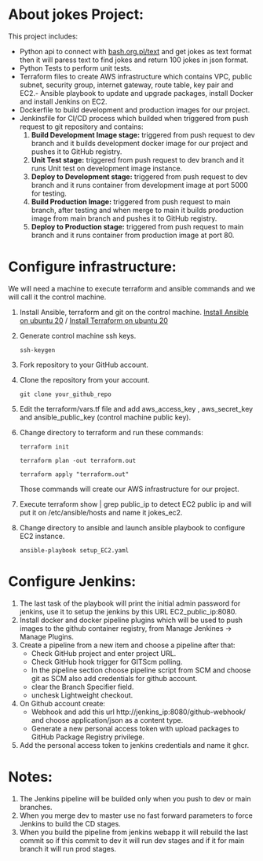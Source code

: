 # About jokes Project:


This project includes:
- Python api to connect with [bash.org.pl/text](http://bash.org.pl/text) and get jokes as text format then it will paress text to find jokes and return 100 jokes in json format.
- Python Tests to perform unit tests.
- Terraform files to create AWS infrastructure which contains VPC, public subnet, security group, internet gateway, route table, key pair and  EC2.- Ansible playbook to update and upgrade packages, install Docker and install Jenkins on EC2.
- Dockerfile to build development and production images for our project.
- Jenkinsfile for CI/CD process which builded when triggered from push request to git repository and contains:
  1. **Build Development Image stage:** triggered from push request to dev branch and it builds development docker image for our project and pushes it to GitHub registry.
  2. **Unit Test stage:** triggered from push request to dev branch and it runs Unit test on development image instance.
  3. **Deploy to Development stage:** triggered from push request to dev branch and it runs container from development image at port 5000 for testing.
  4. **Build Production Image:** triggered from push request to main branch, after testing and when merge to main it builds production image from main branch and pushes it to GitHub registry.
  5. **Deploy to Production stage:** triggered from push request to main branch and it runs container from production image at port 80.


# Configure infrastructure:

We will need a machine to execute terraform and ansible commands and we will call it the control machine.

1. Install Ansible, terraform and git on the control machine.
  [Install Ansible on ubuntu 20](https://docs.ansible.com/ansible/latest/installation_guide/intro_installation.html#installing-ansible-on-ubuntu)
   / [Install Terraform on ubuntu 20](https://www.terraform.io/docs/cli/install/apt.html)
2. Generate control machine ssh keys.

      `ssh-keygen`
3. Fork repository to your GitHub account.
4. Clone the repository from your account.

    `git clone your_github_repo`
5. Edit the terraform/vars.tf file and add aws_access_key , aws_secret_key and ansible_public_key (control machine public key).
6. Change directory to terraform and run these commands:

    `terraform init`
    
    `terraform plan -out terraform.out`
    
    `terraform apply "terraform.out"`
    
    Those commands will create our AWS infrastructure for our project.
7. Execute terraform show | grep public_ip to detect EC2 public ip and will put it on /etc/ansible/hosts and name it jokes_ec2.
8. Change directory to ansible and launch ansible playbook to configure EC2 instance.

    `ansible-playbook setup_EC2.yaml`

# Configure Jenkins:

1. The last task of the playbook will print the initial admin password for jenkins, use it to setup the jenkins by this URL EC2_public_ip:8080.
2. Install docker and docker pipeline plugins which will be used to push images to the github container registry, from Manage Jenkines -> Manage Plugins.
3. Create a pipeline from a new item and choose a pipeline after that:
      - Check GitHub project and enter project URL.
      - Check GitHub hook trigger for GITScm polling.
      - In the pipeline section choose pipeline script from SCM and choose git as SCM also add credentials for github account.
      - clear the Branch Specifier field.
      - unchesk Lightweight checkout.
4. On Github account create:
      - Webhook and add this url http://jenkins_ip:8080/github-webhook/ and choose application/json as a content type.
      - Generate a new personal access token with upload packages to GitHub Package Registry privilege.
5. Add the personal access token to jenkins credentials and name it ghcr.

# Notes:
1. The Jenkins pipeline will be builded only when you push to dev or main branches.
2. When you merge dev to master use no fast forward parameters to force Jenkins to build the CD stages.
3. When you build the pipeline from jenkins webapp it will rebuild the last commit so if this commit to dev it will run dev stages and if it for main branch it will run prod stages.